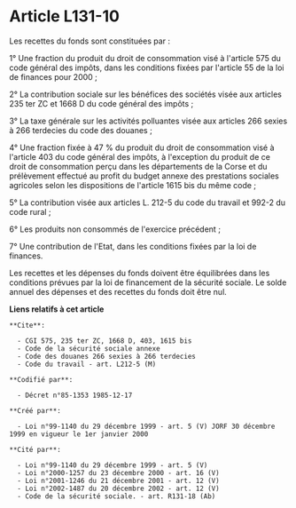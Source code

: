 # Article L131-10

Les recettes du fonds sont constituées par :

1° Une fraction du produit du droit de consommation visé à l'article 575 du code général des impôts, dans les conditions
fixées par l'article 55 de la loi de finances pour 2000 ;

2° La contribution sociale sur les bénéfices des sociétés visée aux articles 235 ter ZC et 1668 D du code général des
impôts ;

3° La taxe générale sur les activités polluantes visée aux articles 266 sexies à 266 terdecies du code des douanes ;

4° Une fraction fixée à 47 % du produit du droit de consommation visé à l'article 403 du code général des impôts, à
l'exception du produit de ce droit de consommation perçu dans les départements de la Corse et du prélèvement effectué au
profit du budget annexe des prestations sociales agricoles selon les dispositions de l'article 1615 bis du même code ;

5° La contribution visée aux articles L. 212-5 du code du travail et 992-2 du code rural ;

6° Les produits non consommés de l'exercice précédent ;

7° Une contribution de l'Etat, dans les conditions fixées par la loi de finances.

Les recettes et les dépenses du fonds doivent être équilibrées dans les conditions prévues par la loi de financement de la
sécurité sociale. Le solde annuel des dépenses et des recettes du fonds doit être nul.

**Liens relatifs à cet article**

	**Cite**:

	  - CGI 575, 235 ter ZC, 1668 D, 403, 1615 bis
	  - Code de la sécurité sociale annexe
	  - Code des douanes 266 sexies à 266 terdecies
	  - Code du travail - art. L212-5 (M)

	**Codifié par**:

	  - Décret n°85-1353 1985-12-17

	**Créé par**:

	  - Loi n°99-1140 du 29 décembre 1999 - art. 5 (V) JORF 30 décembre 1999 en vigueur le 1er janvier 2000

	**Cité par**:

	  - Loi n°99-1140 du 29 décembre 1999 - art. 5 (V)
	  - Loi n°2000-1257 du 23 décembre 2000 - art. 16 (V)
	  - Loi n°2001-1246 du 21 décembre 2001 - art. 12 (V)
	  - Loi n°2002-1487 du 20 décembre 2002 - art. 12 (V)
	  - Code de la sécurité sociale. - art. R131-18 (Ab)
